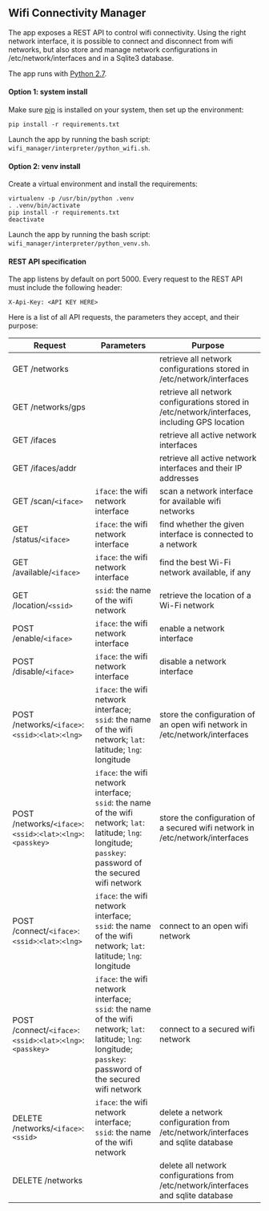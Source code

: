 
## Wifi Connectivity Manager

The app exposes a REST API to control wifi connectivity. Using the right network interface, it is possible to connect and disconnect from wifi networks, but also store and manage network configurations in /etc/network/interfaces and in a Sqlite3 database.

The app runs with [Python 2.7][1].

#### Option 1: system install
Make sure [pip][2] is installed on your system, then set up the environment:

    pip install -r requirements.txt

Launch the app by running the bash script: `wifi_manager/interpreter/python_wifi.sh`.

#### Option 2: venv install
Create a virtual environment and install the requirements:

    virtualenv -p /usr/bin/python .venv
    . .venv/bin/activate
    pip install -r requirements.txt
    deactivate

Launch the app by running the bash script: `wifi_manager/interpreter/python_venv.sh`.

#### REST API specification
The app listens by default on port 5000. Every request to the REST API must include the following header:

    X-Api-Key: <API KEY HERE>

Here is a list of all API requests, the parameters they accept, and their purpose:

| Request | Parameters | Purpose |
| --- | --- | --- |
| GET /networks |  | retrieve all network configurations stored in /etc/network/interfaces |
| GET /networks/gps |  | retrieve all network configurations stored in /etc/network/interfaces, including GPS location |
| GET /ifaces |  | retrieve all active network interfaces |
| GET /ifaces/addr |  | retrieve all active network interfaces and their IP addresses |
| GET /scan/`<iface>` | `iface`: the wifi network interface | scan a network interface for available wifi networks |
| GET /status/`<iface>` | `iface`: the wifi network interface | find whether the given interface is connected to a network |
| GET /available/`<iface>` | `iface`: the wifi network interface | find the best Wi-Fi network available, if any |
| GET /location/`<ssid>` | `ssid`: the name of the wifi network | retrieve the location of a Wi-Fi network |
| POST /enable/`<iface>` | `iface`: the wifi network interface | enable a network interface |
| POST /disable/`<iface>` | `iface`: the wifi network interface | disable a network interface |
| POST /networks/`<iface>`:`<ssid>`:`<lat>`:`<lng>` | `iface`: the wifi network interface; `ssid`: the name of the wifi network; `lat`: latitude; `lng`: longitude | store the configuration of an open wifi network in /etc/network/interfaces |
| POST /networks/`<iface>`:`<ssid>`:`<lat>`:`<lng>`:`<passkey>` | `iface`: the wifi network interface; `ssid`: the name of the wifi network; `lat`: latitude; `lng`: longitude; `passkey`: password of the secured wifi network | store the configuration of a secured wifi network in /etc/network/interfaces |
| POST /connect/`<iface>`:`<ssid>`:`<lat>`:`<lng>` | `iface`: the wifi network interface; `ssid`: the name of the wifi network; `lat`: latitude; `lng`: longitude | connect to an open wifi network |
| POST /connect/`<iface>`:`<ssid>`:`<lat>`:`<lng>`:`<passkey>` | `iface`: the wifi network interface; `ssid`: the name of the wifi network; `lat`: latitude; `lng`: longitude; `passkey`: password of the secured wifi network | connect to a secured wifi network |
| DELETE /networks/`<iface>`:`<ssid>` | `iface`: the wifi network interface; `ssid`: the name of the wifi network | delete a network configuration from /etc/network/interfaces and sqlite database |
| DELETE /networks |  | delete all network configurations from /etc/network/interfaces and sqlite database |

[1]:https://www.python.org/download/releases/2.7/
[2]:https://pip.pypa.io/en/stable/installing/




